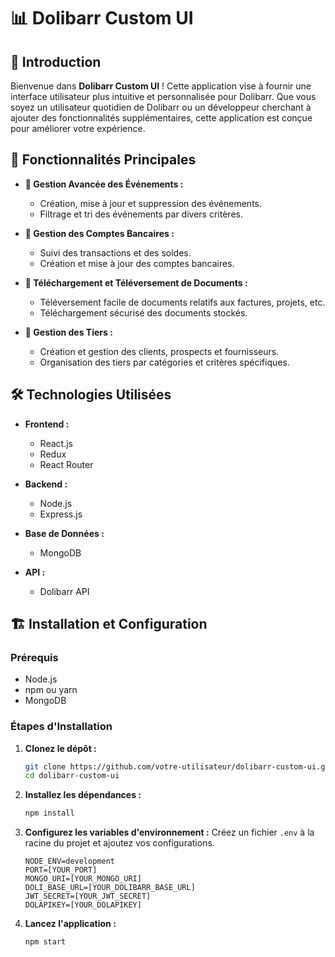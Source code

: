 
# 📊 Dolibarr Custom UI

## 🌟 Introduction

Bienvenue dans **Dolibarr Custom UI** ! Cette application vise à fournir une interface utilisateur plus intuitive et personnalisée pour Dolibarr. Que vous soyez un utilisateur quotidien de Dolibarr ou un développeur cherchant à ajouter des fonctionnalités supplémentaires, cette application est conçue pour améliorer votre expérience.

## 🚀 Fonctionnalités Principales

- **📅 Gestion Avancée des Événements :**
  - Création, mise à jour et suppression des événements.
  - Filtrage et tri des événements par divers critères.
  
- **🏦 Gestion des Comptes Bancaires :**
  - Suivi des transactions et des soldes.
  - Création et mise à jour des comptes bancaires.

- **📑 Téléchargement et Téléversement de Documents :**
  - Téléversement facile de documents relatifs aux factures, projets, etc.
  - Téléchargement sécurisé des documents stockés.

- **🧾 Gestion des Tiers :**
  - Création et gestion des clients, prospects et fournisseurs.
  - Organisation des tiers par catégories et critères spécifiques.

## 🛠️ Technologies Utilisées

- **Frontend :**
  - React.js
  - Redux
  - React Router

- **Backend :**
  - Node.js
  - Express.js

- **Base de Données :**
  - MongoDB

- **API :**
  - Dolibarr API

## 🏗️ Installation et Configuration

### Prérequis

- Node.js
- npm ou yarn
- MongoDB

### Étapes d'Installation

1. **Clonez le dépôt :**
   ```bash
   git clone https://github.com/votre-utilisateur/dolibarr-custom-ui.git
   cd dolibarr-custom-ui
   ```

2. **Installez les dépendances :**
   ```bash
   npm install
   ```

3. **Configurez les variables d'environnement :**
   Créez un fichier `.env` à la racine du projet et ajoutez vos configurations.
   ```env
   NODE_ENV=development
   PORT=[YOUR_PORT]
   MONGO_URI=[YOUR_MONGO_URI]
   DOLI_BASE_URL=[YOUR_DOLIBARR_BASE_URL]
   JWT_SECRET=[YOUR_JWT_SECRET]
   DOLAPIKEY=[YOUR_DOLAPIKEY]
   ```


3. **Lancez l'application :**
   ```bash
   npm start
   ```
